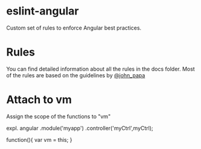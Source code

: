 [status]: (https://img.shield.io/badge/build-failed-red.svg)

# eslint-angular
Custom set of rules to enforce Angular best practices.

Rules
========
You can find detailed information about all the rules in the docs folder.
Most of the rules are based on the guidelines by [@john_papa](https://github.com/johnpapa/angularjs-styleguide)


Attach to vm
============
Assign the scope of the functions to "vm"

expl.
angular
    .module('myapp')
    .controller('myCtrl',myCtrl);

function(){
    var vm = this;
}